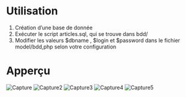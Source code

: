 # Utilisation

1. Création d’une base de donnée
2. Exécuter le script articles.sql, qui se trouve dans bdd/
3. Modifier les valeurs $dbname , $login et $password dans le fichier model/bdd,php selon votre configuration

# Apperçu
![Capture](https://user-images.githubusercontent.com/21316893/76965025-e978c780-6923-11ea-8409-fd3bf9e2b994.PNG)
![Capture2](https://user-images.githubusercontent.com/21316893/76965076-ff868800-6923-11ea-8c7e-d4c208391e4b.PNG)
![Capture3](https://user-images.githubusercontent.com/21316893/76965083-01e8e200-6924-11ea-9e77-4bd2db67a63d.PNG)
![Capture4](https://user-images.githubusercontent.com/21316893/76965090-03b2a580-6924-11ea-8e02-06931b5c2df5.PNG)
![Capture5](https://user-images.githubusercontent.com/21316893/76965095-057c6900-6924-11ea-8ff2-cdd8679c04ad.PNG)
